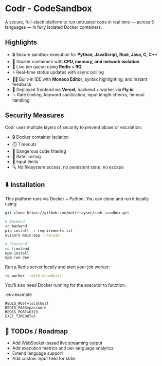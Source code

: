 # Codr - CodeSandbox  
A secure, full-stack platform to run untrusted code in real time — across 5 languages — in fully isolated Docker containers.

## Highlights

- 🔒 Secure sandbox execution for **Python, JavaScript, Rust, Java, C, C++**
- 🐳 Docker containers with **CPU, memory, and network isolation**
- 🧠 Live job queue using **Redis + RQ**
- ⚡ Real-time status updates with async polling
- 🧑‍💻 Built-in IDE with **Monaco Editor**, syntax highlighting, and instant feedback
- 🚀 Deployed frontend via **Vercel**, backend + worker via **Fly.io**
- 💥 Rate limiting, keyword sanitization, input length checks, timeout handling

## Security Measures

Codr uses multiple layers of security to prevent abuse or escalation:

- 🔒 Docker container isolation
- ⏱️ Timeouts
- 🚫 Dangerous code filtering
- 🧱 Rate limiting
- 📏 Input limits
- 🔍 No filesystem access, no persistent state, no escape

## ⬇️ Installation

This platform runs via Docker + Python. You can clone and run it locally using:

```bash
git clone https://github.com/mattfrayser/codr-sandbox.git

# Backend
cd backend
pip install -r requirements.txt
uvicorn main:app --reload

# Frontend
cd frontend
npm install
npm run dev
```

Run a Redis server locally and start your job worker:

```bash
rq worker --with-scheduler
```
You’ll also need Docker running for the executor to function.

.env.example
```.env
REDIS_HOST=localhost
REDIS_PASS=password
REDIS_PORT=6379
EXEC_TIMEOUT=5
```

## 💭 TODOs / Roadmap
- Add WebSocket-based live streaming output
- Add execution metrics and per-language analytics
- Extend language support
- Add custom input field for stdin
